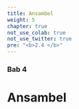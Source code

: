 ```yaml
---
title: Ansambel
weight: 5
chapter: true
not_use_colab: true
not_use_twitter: true
pre: "<b>2.4 </b>"
---
```


### Bab 4

# Ansambel